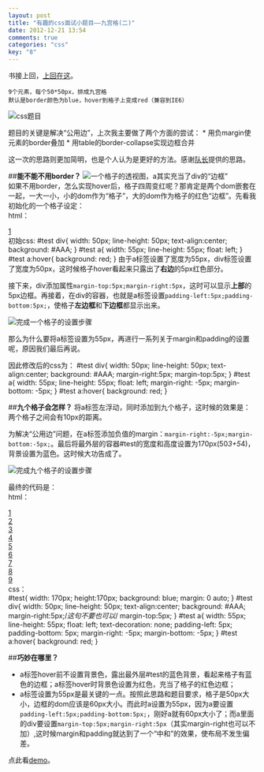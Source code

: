 ```yaml
---
layout: post
title: "有趣的css面试小题目——九宫格(二)"
date: 2012-12-21 13:54
comments: true
categories: "css"
key: "8"
---
```

书接上回，[上回在这](http://litten.github.com/blog/blog/2012/12/14/css-jiugongge/)。

	9个元素，每个50*50px，排成九宫格
	默认是border颜色为blue，hover到格子上变成red（兼容到IE6）

![css题目](/assets/blogImg/jiugongge1.jpg)     

题目的关键是解决“公用边”，上次我主要做了两个方面的尝试：
	* 用负margin使元素的border叠加
	* 用table的border-collapse实现边框合并

这一次的思路则更加简明，也是个人认为是更好的方法。感谢[队长](http://weibo.com/u/1666828424)提供的思路。

<!-- more -->
##**能不能不用border？**
![一个格子的透视图，a其实充当了div的“边框”](/assets/blogImg/jiugongge10.jpg)      
如果不用border，怎么实现hover后，格子四周变红呢？那肯定是两个dom嵌套在一起，一大一小，小的dom作为“格子”，大的dom作为格子的红色“边框”。先看我初始化的一个格子设定：         
html：     
	<div id="test">
		<a href="#"><div>1</div></a>
	</div>
初始css:
	#test div{
		width: 50px;
		line-height: 50px;
		text-align:center;
		background: #AAA;
	}
	#test a{
		width: 55px;
		line-height: 55px;
		float: left;
	}
	#test a:hover{
		background: red;
	}
由于a标签设置了宽度为55px，div标签设置了宽度为50px，这时候格子hover看起来只露出了**右边**的5px红色部分。          

接下来，div添加属性<code>margin-top:5px;margin-right:5px</code>，这时可以显示**上部**的5px边框。再接着，在div的容器，也就是a标签设置<code>padding-left:5px;padding-bottom:5px;</code>，使格子**左边框**和**下边框**都显示出来。

![完成一个格子的设置步骤](/assets/blogImg/jiugongge8.jpg)      

那么为什么要将a标签设置为55px，再进行一系列关于margin和padding的设置呢，原因我们最后再说。

因此修改后的css为：
	#test div{
		width: 50px;
		line-height: 50px;
		text-align:center;
		background: #AAA;
		margin-right:5px;
		margin-top:5px;
	}
	#test a{
		width: 55px;
		line-height: 55px;
		float: left;
		margin-right: -5px;
		margin-bottom: -5px;
	}
	#test a:hover{
		background: red;
	}

##**九个格子会怎样？**
将a标签左浮动，同时添加到九个格子，这时候的效果是：两个格子之间会有10px的距离。

为解决“公用边”问题，在a标签添加负值的margin：<code>margin-right:-5px;margin-bottom:-5px;</code>。最后将最外层的容器#test的宽度和高度设置为170px(50*3+5*4)，背景设置为蓝色。这时候大功告成了。

![完成九个格子的设置步骤](/assets/blogImg/jiugongge9.jpg)      

最终的代码是：       
html：           
	<div id="test">
		<a href=""><div>1</div></a>
		<a href=""><div>2</div></a>
		<a href=""><div>3</div></a>
		<a href=""><div>4</div></a>
		<a href=""><div>5</div></a>
		<a href=""><div>6</div></a>
		<a href=""><div>7</div></a>
		<a href=""><div>8</div></a>
		<a href=""><div>9</div></a>
	</div>
css：             
	#test{
		width: 170px;
		height:170px;
		background: blue;
		margin: 0 auto;
	}
	#test div{
		width: 50px;
		line-height: 50px;
		text-align:center;
		background: #AAA;
		margin-right:5px;/*这句不要也可以*/
		margin-top:5px;
	}
	#test a{
		width: 55px;
		line-height: 55px;
		float: left;
		text-decoration: none;
		padding-left: 5px;
		padding-bottom: 5px;
		margin-right: -5px;
		margin-bottom: -5px;
	}
	#test a:hover{
		background: red;
	}

##**巧妙在哪里？**
* a标签hover前不设置背景色，露出最外层#test的蓝色背景，看起来格子有蓝色的边框；a标签hover时背景色设置为红色，充当了格子的红色边框；       
* a标签设置为55px是最关键的一点。按照此思路和题目要求，格子是50px大小，边框的dom应该是60px大小。而此时a设置为55px，因为a要设置<code>padding-left:5px;padding-bottom:5px;</code>，刚好a就有60px大小了；而a里面的div要设置<code>margin-top:5px;margin-right:5px</code>（其实margin-right也可以不加）,这时候margin和padding就达到了一个“中和”的效果，使布局不发生偏差。

点此看[demo](/assets/demo/jiugongge_demo2.html)。